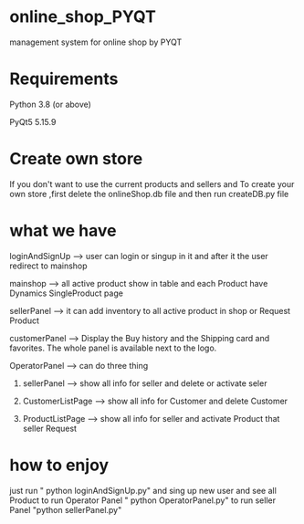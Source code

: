 # online_shop_PYQT
management system for online shop by PYQT

# Requirements
Python 3.8 (or above)

PyQt5 5.15.9

# Create own store
If you don't want to use the current products and sellers  and To create your  own store ,first delete the onlineShop.db file and then run createDB.py file

# what we have
loginAndSignUp --> user can login or singup in it and after it the user redirect to mainshop

mainshop       --> all active product show in table and each Product have Dynamics SingleProduct page

sellerPanel    --> it can add inventory to all active product in shop or Request Product

customerPanel  --> Display the Buy history and the Shipping card and favorites. The whole panel is available next to the logo.

OperatorPanel  --> can do three thing 

1. sellerPanel      --> show all info for seller and delete or activate seler
		   
2. CustomerListPage --> show all info for Customer and delete Customer

3. ProductListPage  --> show all info for seller and activate Product that seller Request


# how to enjoy 
 just run " python loginAndSignUp.py"  and sing up new user 
and see all Product
to run Operator Panel " python OperatorPanel.py"
to run seller Panel "python sellerPanel.py"

